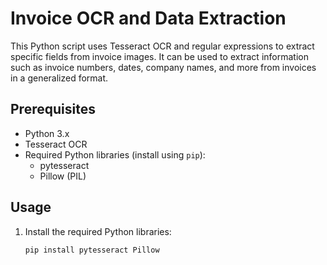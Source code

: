 # Invoice OCR and Data Extraction

This Python script uses Tesseract OCR and regular expressions to extract specific fields from invoice images. It can be used to extract information such as invoice numbers, dates, company names, and more from invoices in a generalized format.

## Prerequisites

- Python 3.x
- Tesseract OCR
- Required Python libraries (install using `pip`):
  - pytesseract
  - Pillow (PIL)

## Usage

1. Install the required Python libraries:
   ```bash
   pip install pytesseract Pillow
